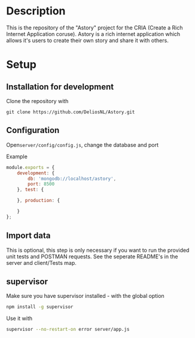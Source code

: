 Description
===========
This is the repository of the "Astory" project for the CRIA (Create a Rich Internet Application coruse). Astory is a rich internet application which allows it's users to create their own story and share it with others. 

Setup
=====
Installation for development
----------------------------

Clone the repository with
```
git clone https://github.com/DeliosNL/Astory.git
```


Configuration
----------
Open```server/config/config.js```,  change the database and port


Example
```javascript
module.exports = {
    development: {
        db: 'mongodb://localhost/astory',
        port: 8500
    }, test: {

    }, production: {

    }
};
```
Import data
-----------
This is optional, this step is only necessary if you want to run the provided unit tests and POSTMAN requests. See the seperate README's in the server and client/Tests map.

supervisor
----------
Make sure you have supervisor installed - with the global option

```sh
npm install -g supervisor
```

Use it with
```sh
supervisor --no-restart-on error server/app.js
```

